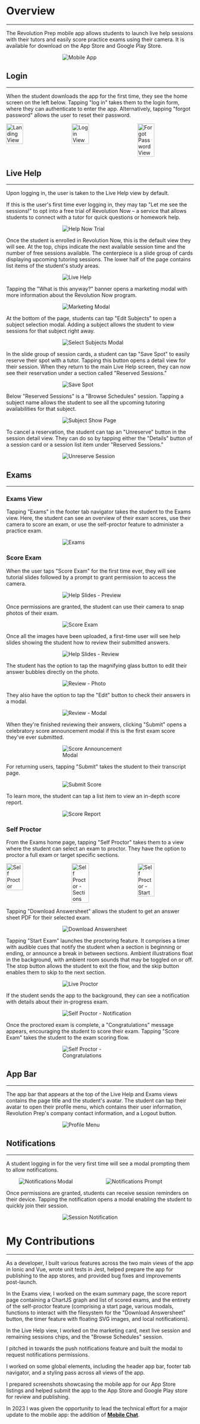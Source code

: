 # **<a style="color: var(--ion-color-dark);" name="overview">Overview</a>**

<hr style="border-bottom: 2px solid var(--ion-color-secondary);" />

The Revolution Prep mobile app allows students to launch live help sessions with their tutors and easily score practice exams using their camera. It is available for download on the App Store and Google Play Store.

<div 
  style="display: flex; flex-direction: row; justify-content: center;"
>
  <div style="width: 40%; height: auto;">
    <img 
      src="https://beiatrix.s3.us-west-1.amazonaws.com/projects/mobile-app/mobile-app-cover.gif"
      alt="Mobile App" 
    />
  </div>
</div>

## **<a style="color: var(--ion-color-dark);" name="login">Login</a>**

<hr style="border-bottom: 2px solid var(--ion-color-secondary-tint);" />

When the student downloads the app for the first time, they see the home screen on the left below. Tapping "log in" takes them to the login form, where they can authenticate to enter the app. Alternatively, tapping "forgot password" allows the user to reset their password.

<div 
  style="display: flex; flex-direction: row; justify-content: space-between; margin-bottom: 2rem;"
>
  <img 
    src="https://beiatrix.s3.us-west-1.amazonaws.com/projects/mobile-app/landing.jpg"
    alt="Landing View" 
    style="width: 30%; height: auto;"
  />
  <img 
    src="https://beiatrix.s3.us-west-1.amazonaws.com/projects/mobile-app/login.jpg"
    alt="Login View" 
    style="width: 30%; height: auto;"
  />
  <img 
    src="https://beiatrix.s3.us-west-1.amazonaws.com/projects/mobile-app/forgot-password.jpg"
    alt="Forgot Password View" 
    style="width: 30%; height: auto;"
  />
</div>

## **<a style="color: var(--ion-color-dark);" name="live-help">Live Help</a>**

<hr style="border-bottom: 2px solid var(--ion-color-secondary-tint);" />

Upon logging in, the user is taken to the Live Help view by default.

If this is the user's first time ever logging in, they may tap "Let me see the sessions!" to opt into a free trial of Revolution Now – a service that allows students to connect with a tutor for quick questions or homework help.

<div 
  style="display: flex; flex-direction: row; justify-content: center;"
>
  <div style="width: 40%; height: auto;">
    <img 
      src="https://beiatrix.s3.us-west-1.amazonaws.com/projects/mobile-app/help-now-trial.jpg"
      alt="Help Now Trial" 
    />
  </div>
</div>

Once the student is enrolled in Revolution Now, this is the default view they will see. At the top, chips indicate the next available session time and the number of free sessions available. The centerpiece is a slide group of cards displaying upcoming tutoring sessions. The lower half of the page contains list items of the student's study areas.

<div 
  style="display: flex; flex-direction: row; justify-content: center;"
>
  <div style="width: 40%; height: auto;">
    <img 
      src="https://beiatrix.s3.us-west-1.amazonaws.com/projects/mobile-app/live-help.jpg"
      alt="Live Help" 
    />
  </div>
</div>

Tapping the "What is this anyway?" banner opens a marketing modal with more information about the Revolution Now program.

<div 
  style="display: flex; flex-direction: row; justify-content: center;"
>
  <div style="width: 40%; height: auto;">
    <img 
      src="https://beiatrix.s3.us-west-1.amazonaws.com/projects/mobile-app/marketing-modal.gif"
      alt="Marketing Modal" 
    />
  </div>
</div>

At the bottom of the page, students can tap "Edit Subjects" to open a subject selection modal. Adding a subject allows the student to view sessions for that subject right away.

<div 
  style="display: flex; flex-direction: row; justify-content: center;"
>
  <div style="width: 40%; height: auto;">
    <img 
      src="https://beiatrix.s3.us-west-1.amazonaws.com/projects/mobile-app/select-subjects-modal.gif"
      alt="Select Subjects Modal" 
    />
  </div>
</div>

In the slide group of session cards, a student can tap "Save Spot" to easily reserve their spot with a tutor. Tapping this button opens a detail view for their session. When they return to the main Live Help screen, they can now see their reservation under a section called "Reserved Sessions."

<div 
  style="display: flex; flex-direction: row; justify-content: center;"
>
  <div style="width: 40%; height: auto;">
    <img 
      src="https://beiatrix.s3.us-west-1.amazonaws.com/projects/mobile-app/save-spot.gif"
      alt="Save Spot" 
    />
  </div>
</div>

Below "Reserved Sessions" is a "Browse Schedules" session. Tapping a subject name allows the student to see all the upcoming tutoring availabilities for that subject.

<div 
  style="display: flex; flex-direction: row; justify-content: center;"
>
  <div style="width: 40%; height: auto;">
    <img 
      src="https://beiatrix.s3.us-west-1.amazonaws.com/projects/mobile-app/subject-show.gif"
      alt="Subject Show Page" 
    />
  </div>
</div>

To cancel a reservation, the student can tap an "Unreserve" button in the session detail view. They can do so by tapping either the "Details" button of a session card or a session list item under "Reserved Sessions."

<div 
  style="display: flex; flex-direction: row; justify-content: center;"
>
  <div style="width: 40%; height: auto;">
    <img 
      src="https://beiatrix.s3.us-west-1.amazonaws.com/projects/mobile-app/unreserve.gif"
      alt="Unreserve Session" 
    />
  </div>
</div>

## **<a style="color: var(--ion-color-dark);" name="exams">Exams</a>**

<hr style="border-bottom: 2px solid var(--ion-color-secondary-tint);" />

### **<a style="color: var(--ion-color-dark);" name="exams-view">Exams View</a>**

Tapping "Exams" in the footer tab navigator takes the student to the Exams view. Here, the student can see an overview of their exam scores, use their camera to score an exam, or use the self-proctor feature to administer a practice exam.

<div 
  style="display: flex; flex-direction: row; justify-content: center;"
>
  <div style="width: 40%; height: auto;">
    <img 
      src="https://beiatrix.s3.us-west-1.amazonaws.com/projects/mobile-app/exams.jpg"
      alt="Exams" 
    />
  </div>
</div>

### **<a style="color: var(--ion-color-dark);" name="score-exam">Score Exam</a>**

When the user taps "Score Exam" for the first time ever, they will see tutorial slides followed by a prompt to grant permission to access the camera.

<div 
  style="display: flex; flex-direction: row; justify-content: center;"
>
  <div style="width: 40%; height: auto;">
    <img 
      src="https://beiatrix.s3.us-west-1.amazonaws.com/projects/mobile-app/help-slides-preview.gif"
      alt="Help Slides - Preview" 
    />
  </div>
</div>

Once permissions are granted, the student can use their camera to snap photos of their exam.

<div 
  style="display: flex; flex-direction: row; justify-content: center;"
>
  <div style="width: 40%; height: auto;">
    <img 
      src="https://beiatrix.s3.us-west-1.amazonaws.com/projects/mobile-app/score-exam.gif"
      alt="Score Exam" 
    />
  </div>
</div>

Once all the images have been uploaded, a first-time user will see help slides showing the student how to review their submitted answers.

<div 
  style="display: flex; flex-direction: row; justify-content: center;"
>
  <div style="width: 40%; height: auto;">
    <img 
      src="https://beiatrix.s3.us-west-1.amazonaws.com/projects/mobile-app/help-slides-review.gif"
      alt="Help Slides - Review" 
    />
  </div>
</div>

The student has the option to tap the magnifying glass button to edit their answer bubbles directly on the photo.

<div 
  style="display: flex; flex-direction: row; justify-content: center;"
>
  <div style="width: 40%; height: auto;">
    <img 
      src="https://beiatrix.s3.us-west-1.amazonaws.com/projects/mobile-app/review-photo.gif"
      alt="Review - Photo" 
    />
  </div>
</div>

They also have the option to tap the "Edit" button to check their answers in a modal.

<div 
  style="display: flex; flex-direction: row; justify-content: center;"
>
  <div style="width: 40%; height: auto;">
    <img 
      src="https://beiatrix.s3.us-west-1.amazonaws.com/projects/mobile-app/review-modal.gif"
      alt="Review - Modal" 
    />
  </div>
</div>

When they're finished reviewing their answers, clicking "Submit" opens a celebratory score announcement modal if this is the first exam score they've ever submitted.

<div 
  style="display: flex; flex-direction: row; justify-content: center;"
>
  <div style="width: 40%; height: auto;">
    <img 
      src="https://beiatrix.s3.us-west-1.amazonaws.com/projects/mobile-app/score-announcement-modal.gif"
      alt="Score Announcement Modal" 
    />
  </div>
</div>

For returning users, tapping "Submit" takes the student to their transcript page.

<div 
  style="display: flex; flex-direction: row; justify-content: center;"
>
  <div style="width: 40%; height: auto;">
    <img 
      src="https://beiatrix.s3.us-west-1.amazonaws.com/projects/mobile-app/submit-score.gif"
      alt="Submit Score" 
    />
  </div>
</div>

To learn more, the student can tap a list item to view an in-depth score report.

<div 
  style="display: flex; flex-direction: row; justify-content: center;"
>
  <div style="width: 40%; height: auto;">
    <img 
      src="https://beiatrix.s3.us-west-1.amazonaws.com/projects/mobile-app/score-report.gif"
      alt="Score Report" 
    />
  </div>
</div>

### **<a style="color: var(--ion-color-dark);" name="self-proctor-exam">Self Proctor</a>**

From the Exams home page, tapping "Self Proctor" takes them to a view where the student can select an exam to proctor. They have the option to proctor a full exam or target specific sections.

<div 
  style="display: flex; flex-direction: row; justify-content: space-between;"
>
  <img 
    src="https://beiatrix.s3.us-west-1.amazonaws.com/projects/mobile-app/self-proctor.jpg"
    alt="Self Proctor" 
    style="width: 30%; height: auto;"
  />
  <img 
    src="https://beiatrix.s3.us-west-1.amazonaws.com/projects/mobile-app/self-proctor-sections.jpg"
    alt="Self Proctor - Sections" 
    style="width: 30%; height: auto;"
  />
  <img 
    src="https://beiatrix.s3.us-west-1.amazonaws.com/projects/mobile-app/self-proctor-start.jpg"
    alt="Self Proctor - Start" 
    style="width: 30%; height: auto;"
  />
</div>

Tapping "Download Answersheet" allows the student to get an answer sheet PDF for their selected exam.

<div 
  style="display: flex; flex-direction: row; justify-content: center;"
>
  <div style="width: 40%; height: auto;">
    <img 
      src="https://beiatrix.s3.us-west-1.amazonaws.com/projects/mobile-app/download-answersheet.gif"
      alt="Download Answersheet" 
    />
  </div>
</div>

Tapping "Start Exam" launches the proctoring feature. It comprises a timer with audible cues that notify the student when a section is beginning or ending, or announce a break in between sections. Ambient illustrations float in the background, with ambient room sounds that may be toggled on or off. The stop button allows the student to exit the flow, and the skip button enables them to skip to the next section.

<div 
  style="display: flex; flex-direction: row; justify-content: center;"
>
  <div style="width: 40%; height: auto;">
    <img 
      src="https://beiatrix.s3.us-west-1.amazonaws.com/projects/mobile-app/live-proctor.gif"
      alt="Live Proctor" 
    />
  </div>
</div>

If the student sends the app to the background, they can see a notification with details about their in-progress exam.

<div 
  style="display: flex; flex-direction: row; justify-content: center;"
>
  <div style="width: 40%; height: auto;">
    <img 
      src="https://beiatrix.s3.us-west-1.amazonaws.com/projects/mobile-app/self-proctor-notification.gif"
      alt="Self Proctor - Notification" 
    />
  </div>
</div>

Once the proctored exam is complete, a "Congratulations" message appears, encouraging the student to score their exam. Tapping "Score Exam" takes the student to the exam scoring flow.

<div 
  style="display: flex; flex-direction: row; justify-content: center;"
>
  <div style="width: 40%; height: auto;">
    <img 
      src="https://beiatrix.s3.us-west-1.amazonaws.com/projects/mobile-app/self-proctor-congratulations.jpg"
      alt="Self Proctor - Congratulations" 
    />
  </div>
</div>

## **<a style="color: var(--ion-color-dark);" name="app-bar">App Bar</a>**

<hr style="border-bottom: 2px solid var(--ion-color-secondary-tint);" />

The app bar that appears at the top of the Live Help and Exams views contains the page title and the student's avatar. The student can tap their avatar to open their profile menu, which contains their user information, Revolution Prep's company contact information, and a Logout button.

<div 
  style="display: flex; flex-direction: row; justify-content: center;"
>
  <div style="width: 40%; height: auto;">
    <img 
      src="https://beiatrix.s3.us-west-1.amazonaws.com/projects/mobile-app/profile-menu.gif"
      alt="Profile Menu" 
    />
  </div>
</div>

## **<a style="color: var(--ion-color-dark);" name="notifications-modal">Notifications</a>**

<hr style="border-bottom: 2px solid var(--ion-color-secondary-tint);" />

A student logging in for the very first time will see a modal prompting them to allow notifications.

<div 
  style="display: flex; flex-direction: row; justify-content: center;"
>
  <div style="width: 40%; height: auto; margin-right: 2rem">
    <img 
      src="https://beiatrix.s3.us-west-1.amazonaws.com/projects/mobile-app/notifications-modal.jpg"
      alt="Notifications Modal" 
    />
  </div>
  <div style="width: 40%; height: auto;">
    <img 
      src="https://beiatrix.s3.us-west-1.amazonaws.com/projects/mobile-app/notifications-prompt.jpg"
      alt="Notifications Prompt"
    />
  </div>
</div>

Once permissions are granted, students can receive session reminders on their device. Tapping the notification opens a modal enabling the student to quickly join their session.

<div 
  style="display: flex; flex-direction: row; justify-content: center;"
>
  <div style="width: 40%; height: auto;">
    <img 
      src="https://beiatrix.s3.us-west-1.amazonaws.com/projects/mobile-app/session-notification.gif"
      alt="Session Notification" 
    />
  </div>
</div>

# **<a style="color: var(--ion-color-dark);" name="my-contributions">My Contributions</a>**

<hr style="border-bottom: 2px solid var(--ion-color-secondary);" />

As a developer, I built various features across the two main views of the app in Ionic and Vue, wrote unit tests in Jest, helped prepare the app for publishing to the app stores, and provided bug fixes and improvements post-launch.

In the Exams view, I worked on the exam summary page, the score report page containing a ChartJS graph and list of scored exams, and the entirety of the self-proctor feature (comprising a start page, various modals, functions to interact with the filesystem for the "Download Answersheet" button, the timer feature with floating SVG images, and local notifications).

In the Live Help view, I worked on the marketing card, next live session and remaining sessions chips, and the "Browse Schedules" session.

I pitched in towards the push notifications feature and built the modal to request notifications permissions.

I worked on some global elements, including the header app bar, footer tab navigator, and a styling pass across all views of the app.

I prepared screenshots showcasing the mobile app for our App Store listings and helped submit the app to the App Store and Google Play store for review and publishing.

In 2023 I was given the opportunity to lead the technical effort for a major update to the mobile app: the addition of **[Mobile Chat](/projects/mobile-chat)**.